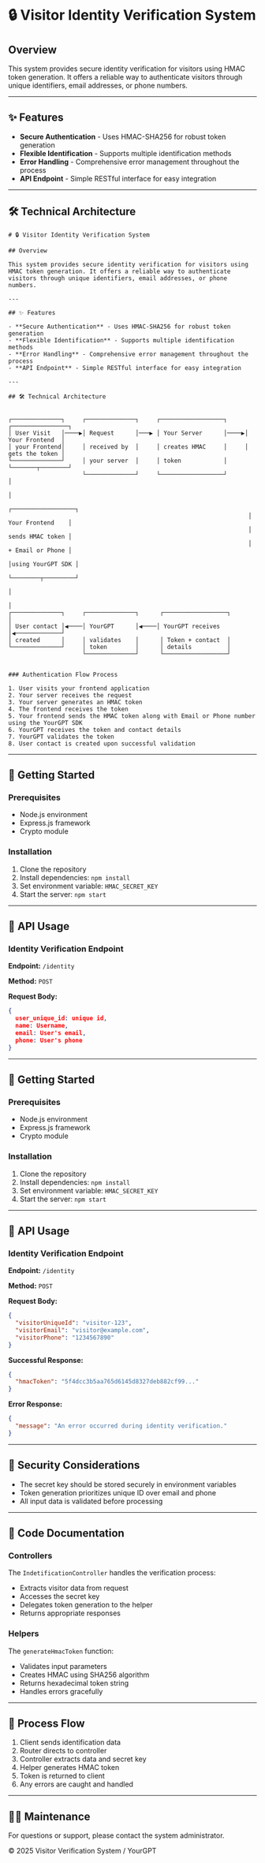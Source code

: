 # 🔒 Visitor Identity Verification System

## Overview

This system provides secure identity verification for visitors using HMAC token generation. It offers a reliable way to authenticate visitors through unique identifiers, email addresses, or phone numbers.

---

## ✨ Features

- **Secure Authentication** - Uses HMAC-SHA256 for robust token generation
- **Flexible Identification** - Supports multiple identification methods
- **Error Handling** - Comprehensive error management throughout the process
- **API Endpoint** - Simple RESTful interface for easy integration

---

## 🛠️ Technical Architecture

```
# 🔒 Visitor Identity Verification System

## Overview

This system provides secure identity verification for visitors using HMAC token generation. It offers a reliable way to authenticate visitors through unique identifiers, email addresses, or phone numbers.

---

## ✨ Features

- **Secure Authentication** - Uses HMAC-SHA256 for robust token generation
- **Flexible Identification** - Supports multiple identification methods
- **Error Handling** - Comprehensive error management throughout the process
- **API Endpoint** - Simple RESTful interface for easy integration

---

## 🛠️ Technical Architecture


┌──────────────┐     ┌──────────────┐     ┌──────────────────┐     ┌────────────────┐
│ User Visit   │────▶│ Request      │───▶ │ Your Server      │────▶│ Your Frontend  │
│ your Frontend│     │ received by  │     │ creates HMAC     │     │ gets the token │
└──────────────┘     │ your server  │     │ token            │     └───────┬────────┘
                     └──────────────┘     └──────────────────┘             │
                                                                           │
                                                                    ┌──────────────────┐                           
                                                                    │ Your Frontend    │
                                                                    │ sends HMAC token │
                                                                    │ + Email or Phone │
                                                                    │using YourGPT SDK │           
                                                                    └────────┬─────────┘                           
                                                                             │
                                                                             │
┌──────────────┐     ┌──────────────┐      ┌──────────────────┐              │
│ User contact │◀────│ YourGPT      │◀────│ YourGPT receives  │◀─────────────┘
│ created      │     │ validates    │      │ Token + contact  │
└──────────────┘     │ token        │      │ details          │
                     └──────────────┘      └──────────────────┘


### Authentication Flow Process

1. User visits your frontend application
2. Your server receives the request 
3. Your server generates an HMAC token
4. The frontend receives the token
5. Your frontend sends the HMAC token along with Email or Phone number using the YourGPT SDK
6. YourGPT receives the token and contact details
7. YourGPT validates the token
8. User contact is created upon successful validation
```
---

## 🚀 Getting Started

### Prerequisites

- Node.js environment
- Express.js framework
- Crypto module

### Installation

1. Clone the repository
2. Install dependencies: `npm install`
3. Set environment variable: `HMAC_SECRET_KEY` 
4. Start the server: `npm start`

---

## 📡 API Usage

### Identity Verification Endpoint

**Endpoint:** `/identity`

**Method:** `POST`

**Request Body:**
```json
{
  user_unique_id: unique id,
  name: Username,
  email: User's email,
  phone: User's phone
}
```

---

## 🚀 Getting Started

### Prerequisites

- Node.js environment
- Express.js framework
- Crypto module

### Installation

1. Clone the repository
2. Install dependencies: `npm install`
3. Set environment variable: `HMAC_SECRET_KEY` 
4. Start the server: `npm start`

---

## 📡 API Usage

### Identity Verification Endpoint

**Endpoint:** `/identity`

**Method:** `POST`

**Request Body:**
```json
{
  "visitorUniqueId": "visitor-123",
  "visitorEmail": "visitor@example.com",
  "visitorPhone": "1234567890"
}
```

**Successful Response:**
```json
{
  "hmacToken": "5f4dcc3b5aa765d6145d8327deb882cf99..."
}
```

**Error Response:**
```json
{
  "message": "An error occurred during identity verification."
}
```

---

## 🔐 Security Considerations

- The secret key should be stored securely in environment variables
- Token generation prioritizes unique ID over email and phone
- All input data is validated before processing

---

## 📝 Code Documentation

### Controllers

The `IndetificationController` handles the verification process:
- Extracts visitor data from request
- Accesses the secret key
- Delegates token generation to the helper
- Returns appropriate responses

### Helpers

The `generateHmacToken` function:
- Validates input parameters
- Creates HMAC using SHA256 algorithm
- Returns hexadecimal token string
- Handles errors gracefully

---

## 🔄 Process Flow

1. Client sends identification data
2. Router directs to controller
3. Controller extracts data and secret key
4. Helper generates HMAC token
5. Token is returned to client
6. Any errors are caught and handled

---

## 👨‍💻 Maintenance

For questions or support, please contact the system administrator.

© 2025 Visitor Verification System / YourGPT
